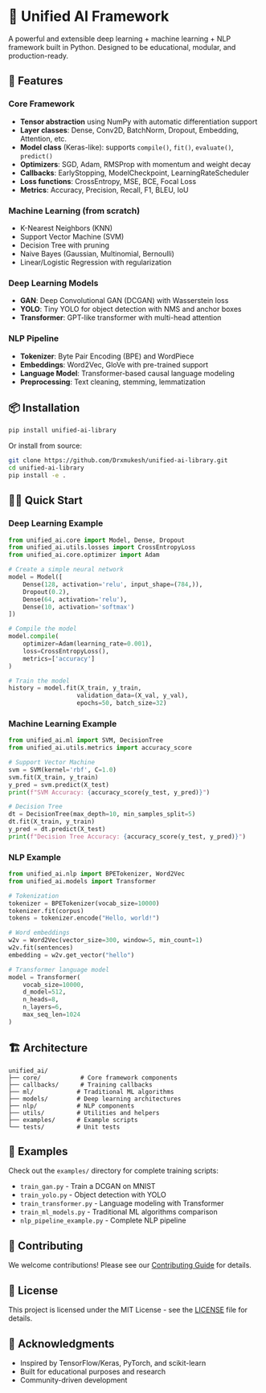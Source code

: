 # 🧠 Unified AI Framework

A powerful and extensible deep learning + machine learning + NLP framework built in Python. Designed to be educational, modular, and production-ready.

## 🚀 Features

### Core Framework
- **Tensor abstraction** using NumPy with automatic differentiation support
- **Layer classes**: Dense, Conv2D, BatchNorm, Dropout, Embedding, Attention, etc.
- **Model class** (Keras-like): supports `compile()`, `fit()`, `evaluate()`, `predict()`
- **Optimizers**: SGD, Adam, RMSProp with momentum and weight decay
- **Callbacks**: EarlyStopping, ModelCheckpoint, LearningRateScheduler
- **Loss functions**: CrossEntropy, MSE, BCE, Focal Loss
- **Metrics**: Accuracy, Precision, Recall, F1, BLEU, IoU

### Machine Learning (from scratch)
- K-Nearest Neighbors (KNN)
- Support Vector Machine (SVM)
- Decision Tree with pruning
- Naive Bayes (Gaussian, Multinomial, Bernoulli)
- Linear/Logistic Regression with regularization

### Deep Learning Models
- **GAN**: Deep Convolutional GAN (DCGAN) with Wasserstein loss
- **YOLO**: Tiny YOLO for object detection with NMS and anchor boxes
- **Transformer**: GPT-like transformer with multi-head attention

### NLP Pipeline
- **Tokenizer**: Byte Pair Encoding (BPE) and WordPiece
- **Embeddings**: Word2Vec, GloVe with pre-trained support
- **Language Model**: Transformer-based causal language modeling
- **Preprocessing**: Text cleaning, stemming, lemmatization

## 📦 Installation

```bash
pip install unified-ai-library
```

Or install from source:

```bash
git clone https://github.com/Drxmukesh/unified-ai-library.git
cd unified-ai-library
pip install -e .
```

## 🏃‍♂️ Quick Start

### Deep Learning Example

```python
from unified_ai.core import Model, Dense, Dropout
from unified_ai.utils.losses import CrossEntropyLoss
from unified_ai.core.optimizer import Adam

# Create a simple neural network
model = Model([
    Dense(128, activation='relu', input_shape=(784,)),
    Dropout(0.2),
    Dense(64, activation='relu'),
    Dense(10, activation='softmax')
])

# Compile the model
model.compile(
    optimizer=Adam(learning_rate=0.001),
    loss=CrossEntropyLoss(),
    metrics=['accuracy']
)

# Train the model
history = model.fit(X_train, y_train, 
                   validation_data=(X_val, y_val),
                   epochs=50, batch_size=32)
```

### Machine Learning Example

```python
from unified_ai.ml import SVM, DecisionTree
from unified_ai.utils.metrics import accuracy_score

# Support Vector Machine
svm = SVM(kernel='rbf', C=1.0)
svm.fit(X_train, y_train)
y_pred = svm.predict(X_test)
print(f"SVM Accuracy: {accuracy_score(y_test, y_pred)}")

# Decision Tree
dt = DecisionTree(max_depth=10, min_samples_split=5)
dt.fit(X_train, y_train)
y_pred = dt.predict(X_test)
print(f"Decision Tree Accuracy: {accuracy_score(y_test, y_pred)}")
```

### NLP Example

```python
from unified_ai.nlp import BPETokenizer, Word2Vec
from unified_ai.models import Transformer

# Tokenization
tokenizer = BPETokenizer(vocab_size=10000)
tokenizer.fit(corpus)
tokens = tokenizer.encode("Hello, world!")

# Word embeddings
w2v = Word2Vec(vector_size=300, window=5, min_count=1)
w2v.fit(sentences)
embedding = w2v.get_vector("hello")

# Transformer language model
model = Transformer(
    vocab_size=10000,
    d_model=512,
    n_heads=8,
    n_layers=6,
    max_seq_len=1024
)
```

## 🏗️ Architecture

```
unified_ai/
├── core/           # Core framework components
├── callbacks/      # Training callbacks
├── ml/            # Traditional ML algorithms
├── models/        # Deep learning architectures
├── nlp/           # NLP components
├── utils/         # Utilities and helpers
├── examples/      # Example scripts
└── tests/         # Unit tests
```

## 🧪 Examples

Check out the `examples/` directory for complete training scripts:

- `train_gan.py` - Train a DCGAN on MNIST
- `train_yolo.py` - Object detection with YOLO
- `train_transformer.py` - Language modeling with Transformer
- `train_ml_models.py` - Traditional ML algorithms comparison
- `nlp_pipeline_example.py` - Complete NLP pipeline

## 🤝 Contributing

We welcome contributions! Please see our [Contributing Guide](CONTRIBUTING.md) for details.

## 📄 License

This project is licensed under the MIT License - see the [LICENSE](LICENSE) file for details.

## 🙏 Acknowledgments

- Inspired by TensorFlow/Keras, PyTorch, and scikit-learn
- Built for educational purposes and research
- Community-driven development
